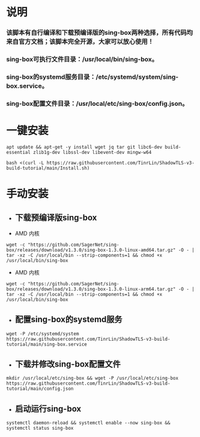 # **说明**
### 该脚本有自行编译和下载预编译版的sing-box两种选择，所有代码均来自官方文档；该脚本完全开源，大家可以放心使用！
### sing-box可执行文件目录：/usr/local/bin/sing-box。
### sing-box的systemd服务目录：/etc/systemd/system/sing-box.service。
### sing-box配置文件目录：/usr/local/etc/sing-box/config.json。

# **一键安装**
```
apt update && apt-get -y install wget jq tar git libc6-dev build-essential zlib1g-dev libssl-dev libevent-dev mingw-w64
```
```
bash <(curl -L https://raw.githubusercontent.com/TinrLin/ShadowTLS-v3-build-tutorial/main/Install.sh)
```
# **手动安装**

- ## **下载预编译版sing-box**
- AMD 内核
```
wget -c "https://github.com/SagerNet/sing-box/releases/download/v1.3.0/sing-box-1.3.0-linux-amd64.tar.gz" -O - | tar -xz -C /usr/local/bin --strip-components=1 && chmod +x /usr/local/bin/sing-box
```
- AMD 内核
```
wget -c "https://github.com/SagerNet/sing-box/releases/download/v1.3.0/sing-box-1.3.0-linux-arm64.tar.gz" -O - | tar -xz -C /usr/local/bin --strip-components=1 && chmod +x /usr/local/bin/sing-box
```
- ## **配置sing-box的systemd服务**
```
wget -P /etc/systemd/system https://raw.githubusercontent.com/TinrLin/ShadowTLS-v3-build-tutorial/main/sing-box.service
```
- ## **下载并修改sing-box配置文件**
```
mkdir /usr/local/etc/sing-box && wget -P /usr/local/etc/sing-box https://raw.githubusercontent.com/TinrLin/ShadowTLS-v3-build-tutorial/main/config.json
```
- ## **启动运行sing-box**
```
systemctl daemon-reload && systemctl enable --now sing-box && systemctl status sing-box
```
